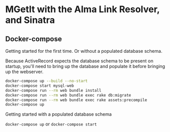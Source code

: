 # MGetIt with the Alma Link Resolver, and Sinatra

## Docker-compose

Getting started for the first time. Or without a populated database schema.

Because ActiveRecord expects the database schema to be present on startup, you'll need to bring up the database and populate it before bringing up the webserver.

```bash
docker-compose up --build --no-start
docker-compose start mysql-web
docker-compose run --rm web bundle install
docker-compose run --rm web bundle exec rake db:migrate
docker-compose run --rm web bundle exec rake assets:precompile
docker-compose up
```

Getting started with a populated database schema

`docker-compose up` or `docker-compose start`




